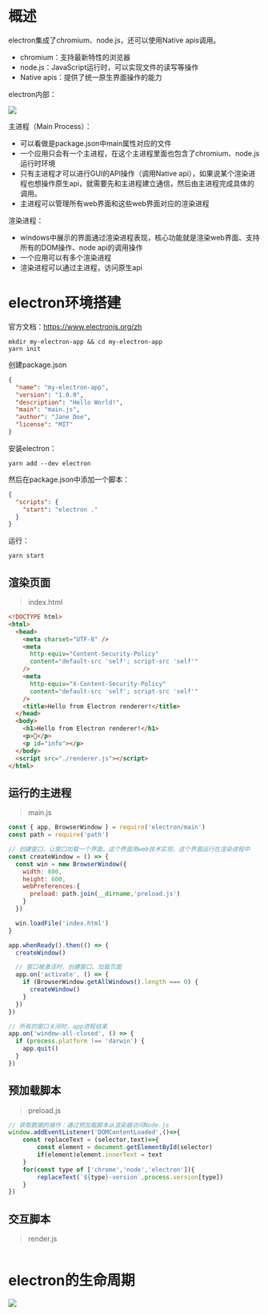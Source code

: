 # 概述

electron集成了chromium、node.js，还可以使用Native apis调用。

- chromium：支持最新特性的浏览器
- node.js：JavaScript运行时，可以实现文件的读写等操作
- Native apis：提供了统一原生界面操作的能力

electron内部：

![](https://guiwanzhyq.oss-cn-hangzhou.aliyuncs.com/hc/img/20240819/53e6aac9-84fd-4dfb-af7f-c82ad8a2f34c.png)

主进程（Main Process）：

- 可以看做是package.json中main属性对应的文件
- 一个应用只会有一个主进程，在这个主进程里面也包含了chromium、node.js运行时环境
- 只有主进程才可以进行GUI的API操作（调用Native api），如果说某个渲染进程也想操作原生api，就需要先和主进程建立通信，然后由主进程完成具体的调用。
- 主进程可以管理所有web界面和这些web界面对应的渲染进程

渲染进程：

- windows中展示的界面通过渲染进程表现，核心功能就是渲染web界面、支持所有的DOM操作、node api的调用操作
- 一个应用可以有多个渲染进程
- 渲染进程可以通过主进程，访问原生api

# electron环境搭建

官方文档：https://www.electronjs.org/zh

```shell
mkdir my-electron-app && cd my-electron-app
yarn init
```

创建package.json

```json
{
  "name": "my-electron-app",
  "version": "1.0.0",
  "description": "Hello World!",
  "main": "main.js",
  "author": "Jane Doe",
  "license": "MIT"
}
```

安装electron：

```shell
yarn add --dev electron
```

然后在package.json中添加一个脚本：

```json
{
  "scripts": {
    "start": "electron ."
  }
}
```

运行：

```shell
yarn start
```

## 渲染页面

> index.html

```html
<!DOCTYPE html>
<html>
  <head>
    <meta charset="UTF-8" />
    <meta
      http-equiv="Content-Security-Policy"
      content="default-src 'self'; script-src 'self'"
    />
    <meta
      http-equiv="X-Content-Security-Policy"
      content="default-src 'self'; script-src 'self'"
    />
    <title>Hello from Electron renderer!</title>
  </head>
  <body>
    <h1>Hello from Electron renderer!</h1>
    <p>👋</p>
    <p id="info"></p>
  </body>
  <script src="./renderer.js"></script>
</html>
```

## 运行的主进程

> main.js

```javascript
const { app, BrowserWindow } = require('electron/main')
const path = require('path')

// 创建窗口，让窗口加载一个界面，这个界面用web技术实现，这个界面运行在渲染进程中
const createWindow = () => {
  const win = new BrowserWindow({
    width: 800,
    height: 600,
    webPreferences:{
      preload: path.join(__dirname,'preload.js')
    }
  })

  win.loadFile('index.html')
}

app.whenReady().then(() => {
  createWindow()

  // 窗口被激活时，创建窗口、加载页面
  app.on('activate', () => {
    if (BrowserWindow.getAllWindows().length === 0) {
      createWindow()
    }
  })
})

// 所有的窗口关闭时，app进程结束
app.on('window-all-closed', () => {
  if (process.platform !== 'darwin') {
    app.quit()
  }
})
```

## 预加载脚本

> preload.js

```javascript
// 获取数据的操作：通过预加载脚本从渲染器访问Node.js
window.addEventListener('DOMContentLoaded',()=>{
    const replaceText = (selector,text)=>{
        const element = document.getElementById(selector)
        if(element)element.innerText = text
    }
    for(const type of ['chrome','node','electron']){
        replaceText(`${type}-version`,process.version[type])
    }
})
```

## 交互脚本

> render.js

```javascript
```

# electron的生命周期

![](https://guiwanzhyq.oss-cn-hangzhou.aliyuncs.com/hc/img/20240820/d0b41ae6-af0f-4946-bca5-0c0d29f88901.png)

